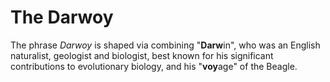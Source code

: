 # The Darwoy

The phrase *Darwoy* is shaped via combining "<b>Darw</b>in", who was an English naturalist,
geologist and biologist, best known for his significant contributions to evolutionary biology, and his
"<b>voy</b>age" of the Beagle. 